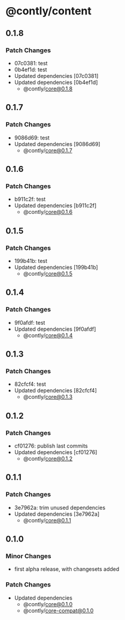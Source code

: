 # @contly/content

## 0.1.8

### Patch Changes

- 07c0381: test
- 0b4ef1d: test
- Updated dependencies [07c0381]
- Updated dependencies [0b4ef1d]
  - @contly/core@0.1.8

## 0.1.7

### Patch Changes

- 9086d69: test
- Updated dependencies [9086d69]
  - @contly/core@0.1.7

## 0.1.6

### Patch Changes

- b911c2f: test
- Updated dependencies [b911c2f]
  - @contly/core@0.1.6

## 0.1.5

### Patch Changes

- 199b41b: test
- Updated dependencies [199b41b]
  - @contly/core@0.1.5

## 0.1.4

### Patch Changes

- 9f0afdf: test
- Updated dependencies [9f0afdf]
  - @contly/core@0.1.4

## 0.1.3

### Patch Changes

- 82cfcf4: test
- Updated dependencies [82cfcf4]
  - @contly/core@0.1.3

## 0.1.2

### Patch Changes

- cf01276: publish last commits
- Updated dependencies [cf01276]
  - @contly/core@0.1.2

## 0.1.1

### Patch Changes

- 3e7962a: trim unused dependencies
- Updated dependencies [3e7962a]
  - @contly/core@0.1.1

## 0.1.0

### Minor Changes

- first alpha release, with changesets added

### Patch Changes

- Updated dependencies
  - @contly/core@0.1.0
  - @contly/core-compat@0.1.0
